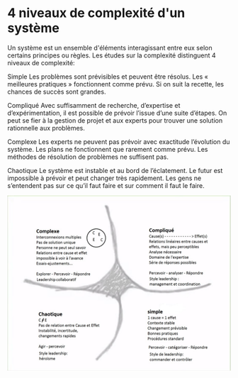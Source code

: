 <!--

---
title: 4 niveaux de complexité d'un système 
description: Un système est un ensemble d'éléments interagissant entre eux selon certains principes ou règles. Les  études sur la complexité distinguent 4 niveaux de complexité décrits ici.
image_url: 
licence: CC-BY-SA
---

-->

# 4 niveaux de complexité d'un système

Un système est un ensemble d'éléments interagissant entre eux selon certains principes ou règles. Les  études sur la complexité distinguent 4 niveaux de complexité:

Simple
Les problèmes sont prévisibles et peuvent être résolus.
Les « meilleures pratiques » fonctionnent comme prévu.
Si on suit la recette, les chances de succès sont grandes.

Compliqué
Avec suffisamment de recherche, d’expertise et d’expérimentation, il est possible de prévoir l’issue d’une suite d’étapes.
On peut se fier à la gestion de projet et aux experts pour trouver une solution rationnelle aux problèmes.

Complexe
Les experts ne peuvent pas prévoir avec exactitude l’évolution du système.
Les plans ne fonctionnent que rarement comme prévu.
Les méthodes de résolution de problèmes ne suffisent pas.

Chaotique
Le système est instable et au bord de l’éclatement.
Le futur est impossible à prévoir et peut changer très rapidement.
Les gens ne s’entendent pas sur ce qu’il faut faire et sur comment il faut le faire.

![](4_niveaux_complexite_systeme.jpg)
